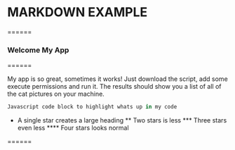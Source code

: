 # MARKDOWN EXAMPLE

======

### Welcome My App

======

My app is so great, sometimes it works! 
Just download the script, add some execute permissions and run it. 
The results should show you a list of all of the cat pictures on your machine.

```javascript
Javascript code block to highlight whats up in my code
```

* A single star creates a large heading
** Two stars is less
*** Three stars even less
**** Four stars looks normal

======